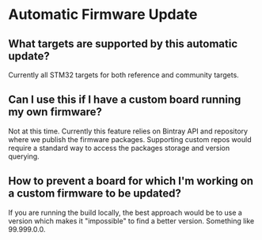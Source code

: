 # Automatic Firmware Update


## What targets are supported by this automatic update?

Currently all STM32 targets for both reference and community targets.


## Can I use this if I have a custom board running my own firmware?

Not at this time. Currently this feature relies on Bintray API and repository where we publish the firmware packages. Supporting custom repos would require a standard way to access the packages storage and version querying. 


## How to prevent a board for which I'm working on a custom firmware to be updated?

If you are running the build locally, the best approach would be to use a version which makes it "impossible" to find a better version. Something like 99.999.0.0.
